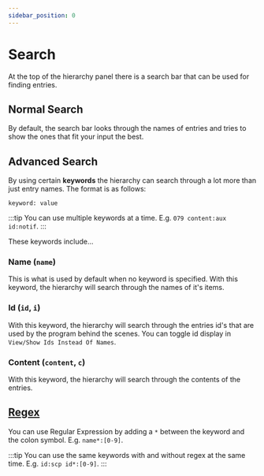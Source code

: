 ```yaml
---
sidebar_position: 0
---
```


# Search

At the top of the hierarchy panel there is a search bar that can be used for finding entries.

## Normal Search

By default, the search bar looks through the names of entries and tries to show the ones that fit your input the best.

## Advanced Search

By using certain **keywords** the hierarchy can search through a lot more than just entry names. The format is as follows:

```
keyword: value
```

:::tip
You can use multiple keywords at a time. E.g. `079 content:aux id:notif`.
:::

These keywords include...

### Name (`name`)

This is what is used by default when no keyword is specified. With this keyword, the hierarchy will search through the names of it's items.

### Id (`id`, `i`)

With this keyword, the hierarchy will search through the entries id's that are used by the program behind the scenes. You can toggle id display in `View/Show Ids Instead Of Names`.

### Content (`content`, `c`)

With this keyword, the hierarchy will search through the contents of the entries.

## [Regex](https://en.wikipedia.org/wiki/Regular_expression)

You can use Regular Expression by adding a `*` between the keyword and the colon symbol. E.g. `name*:[0-9]`.

:::tip
You can use the same keywords with and without regex at the same time. E.g. `id:scp id*:[0-9]`.
:::